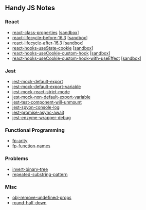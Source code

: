 ## Handy JS Notes

### React
- [react-class-properties](react/class-properties.js) [[sandbox](https://codesandbox.io/s/qz74mjjx6)]
- [react-lifecycle-before-16.3](react/lifecycle-before-16.3.js) [[sandbox](https://codesandbox.io/s/pj6mk704j7)]
- [react-lifecycle-after-16.3](react/lifecycle-after-16.3.js) [[sandbox](https://codesandbox.io/s/1v44qzzj7l)]
- [react-hooks-useState-cookie](react/hooks-useState-cookie.js) [[sandbox](https://codesandbox.io/s/hooks-usestate-cookie-id9nl)]
- [react-hooks-useCookie-custom-hook](react/hooks-useCookie-custom-hook.js) [[sandbox](https://codesandbox.io/s/hooks-usecookie-custom-hook-0xp5e)]
- [react-hooks-useCookie-custom-hook-with-useEffect](react/hooks-useCookie-custom-hook-with-useEffect.js) [[sandbox](https://codesandbox.io/s/hooks-usecookie-custom-hook-x1ykj)]

### Jest
- [jest-mock-default-export](jest/mock-default-export.js)
- [jest-mock-default-export-variable](jest/mock-default-export-variable.js)
- [jest-mock-react-strict-mode](jest/mock-react-strict-mode.js)
- [jest-mock-non-default-export-variable](jest/mock-non-default-export-variable.ts)
- [jest-test-component-will-unmount](jest/test-component-will-unmount.js)
- [jest-spyon-console-log](jest/spyon-console-log.js)
- [jest-promise-async-await](jest/promise-async-await.js)
- [jest-enzyme-wrapper-debug](jest/enzyme-wrapper-debug.js)

### Functional Programming
- [fp-arity](fp/arity.js)
- [fp-function-names](fp/arity.js)

### Problems
- [invert-binary-tree](problems/invert-binary-tree.js)
- [repeated-substring-pattern](problems/repeated-substring-pattern.js)

### Misc
- [obj-remove-undefined-props](misc/obj-remove-undefined-props.js)
- [round-half-down](misc/round-half-down.js)
